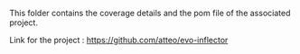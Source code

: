 This folder contains the coverage details and the pom file of the associated project.

Link for the project : https://github.com/atteo/evo-inflector